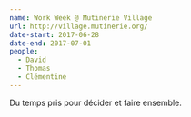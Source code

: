 ```yaml
---
name: Work Week @ Mutinerie Village
url: http://village.mutinerie.org/
date-start: 2017-06-28
date-end: 2017-07-01
people:
  - David
  - Thomas
  - Clémentine
---
```


Du temps pris pour décider et faire ensemble.
